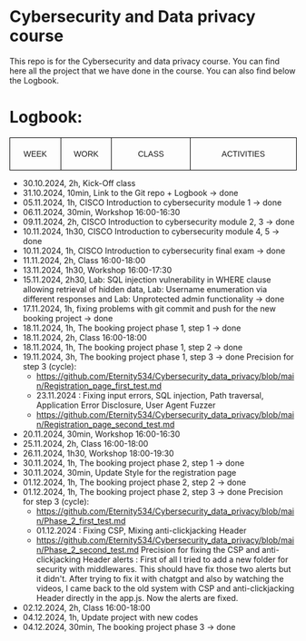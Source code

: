 # Cybersecurity and Data privacy course

This repo is for the Cybersecurity and data privacy course. You can find here all the project that we have done in the course.
You can also find below the Logbook.

# Logbook:

<div style="display: flex; width: 100%; max-width: 800px; border: 1px solid black; font-family: Arial, sans-serif;">
  <!-- WEEK -->
  <div style="flex: 1; border-right: 1px solid black; text-align: center; padding: 20px;">WEEK</div>
  <!-- WORK -->
  <div style="flex: 1; border-right: 1px solid black; text-align: center; padding: 20px;">WORK</div>
  <!-- CLASS -->
  <div style="flex: 2; border-right: 1px solid black; text-align: center; padding: 20px;">CLASS</div>
  <!-- ACTIVITIES -->
  <div style="flex: 3; text-align: center; padding: 20px;">ACTIVITIES</div>
</div>

- 30.10.2024, 2h, Kick-Off class
- 31.10.2024, 10min, Link to the Git repo + Logbook -> done
- 05.11.2024, 1h, CISCO Introduction to cybersecurity module 1 -> done
- 06.11.2024, 30min, Workshop 16:00-16:30
- 09.11.2024, 2h, CISCO Introduction to cybersecurity module 2, 3 -> done
- 10.11.2024, 1h30, CISCO Introduction to cybersecurity module 4, 5 -> done
- 10.11.2024, 1h, CISCO Introduction to cybersecurity final exam -> done
- 11.11.2024, 2h, Class 16:00-18:00
- 13.11.2024, 1h30, Workshop 16:00-17:30
- 15.11.2024, 2h30, Lab: SQL injection vulnerability in WHERE clause allowing retrieval of hidden data, Lab: Username enumeration via different responses and Lab: Unprotected admin functionality -> done
- 17.11.2024, 1h, fixing problems with git commit and push for the new booking project -> done
- 18.11.2024, 1h, The booking project phase 1, step 1 -> done
- 18.11.2024, 2h, Class 16:00-18:00
- 18.11.2024, 1h, The booking project phase 1, step 2 -> done
- 19.11.2024, 3h, The booking project phase 1, step 3 -> done
Precision for step 3 (cycle):
    - https://github.com/Eternity534/Cybersecurity_data_privacy/blob/main/Registration_page_first_test.md
    - 23.11.2024 : Fixing input errors, SQL injection, Path traversal, Application Error Disclosure, User Agent Fuzzer
    - https://github.com/Eternity534/Cybersecurity_data_privacy/blob/main/Registration_page_second_test.md
- 20.11.2024, 30min, Workshop 16:00-16:30
- 25.11.2024, 2h, Class 16:00-18:00
- 26.11.2024, 1h30, Workshop 18:00-19:30
- 30.11.2024, 1h, The booking project phase 2, step 1 -> done
- 30.11.2024, 30min, Update Style for the registration page
- 01.12.2024, 1h, The booking project phase 2, step 2 -> done
- 01.12.2024, 1h, The booking project phase 2, step 3 -> done
Precision for step 3 (cycle):
    - https://github.com/Eternity534/Cybersecurity_data_privacy/blob/main/Phase_2_first_test.md
    - 01.12.2024 : Fixing CSP, Mixing anti-clickjacking Header
    - https://github.com/Eternity534/Cybersecurity_data_privacy/blob/main/Phase_2_second_test.md
Precision for fixing the CSP and anti-clickjacking Header alerts :
    First of all I tried to add a new folder for security with middlewares. This should have fix those two alerts but it didn't.
    After trying to fix it with chatgpt and also by watching the videos, I came back to the old system with CSP and anti-clickjacking Header directly in the app.js.
    Now the alerts are fixed.
- 02.12.2024, 2h, Class 16:00-18:00
- 04.12.2024, 1h, Update project with new codes
- 04.12.2024, 30min, The booking project phase 3 -> done